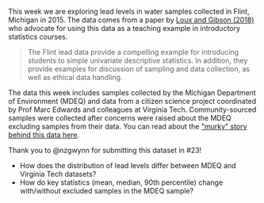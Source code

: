 This week we are exploring lead levels in water samples collected in Flint, Michigan in 2015. 
The data comes from a paper by [Loux and Gibson (2018)](https://onlinelibrary.wiley.com/doi/pdf/10.1111/test.12187?casa_token=av3lP7OmqS0AAAAA:QAF3yU5kGzsUkqi1VlXkMlIN8ExolHZBSkdJ3hIHnlptUES57dGVoXjE3qdwPPHtLHNRd9VvX1x8f6VN) 
who advocate for using this data as a teaching example in introductory statistics courses. 

> The Flint lead data provide a compelling example for introducing students to simple univariate descriptive statistics. In addition, they provide examples for discussion
of sampling and data collection, as well as ethical data handling.

The data this week includes samples collected by the Michigan Department of Environment (MDEQ) and data from a citizen science project coordinated by Prof Marc Edwards and colleagues at Virginia Tech. 
Community-sourced samples were collected after concerns were raised about the MDEQ excluding samples from their data. You can read about the ["murky" story behind this data here](https://academic.oup.com/jrssig/article/14/2/16/7029247). 

Thank you to @nzgwynn for submitting this dataset in #23!

- How does the distribution of lead levels differ between MDEQ and Virginia Tech datasets?
- How do key statistics (mean, median, 90th percentile) change with/without excluded samples in the MDEQ sample? 